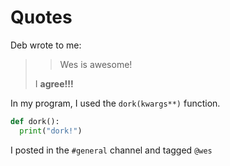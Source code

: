 # Quotes

Deb wrote to me:

>> Wes is awesome!
>>
> I **agree!!!**

In my program, I used the `dork(kwargs**)` function.

```python
def dork():
  print("dork!")
```
I posted in the `#general` channel and tagged `@wes`

